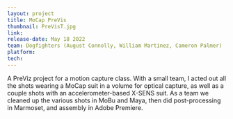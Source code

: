 ```yaml
---
layout: project
title: MoCap PreVis
thumbnail: PreVisT.jpg
link:
release-date: May 18 2022
team: Dogfighters (August Connolly, William Martinez, Cameron Palmer)
platform: 
tech: 
---
```


A PreViz project for a motion capture class. With a small team, I acted out all the shots wearing a MoCap suit in a volume for optical capture, as well as a couple shots with an accelerometer-based X-SENS suit. As a team we cleaned up the various shots in MoBu and Maya, then did post-processing in Marmoset, and assembly in Adobe Premiere.